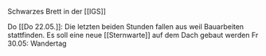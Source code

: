 Schwarzes Brett in der [[IGS]]

Do [[Do 22.05.]]: Die letzten beiden Stunden fallen aus weil Bauarbeiten stattfinden. Es soll eine neue [[Sternwarte]] auf dem Dach gebaut werden
Fr 30.05: Wandertag
